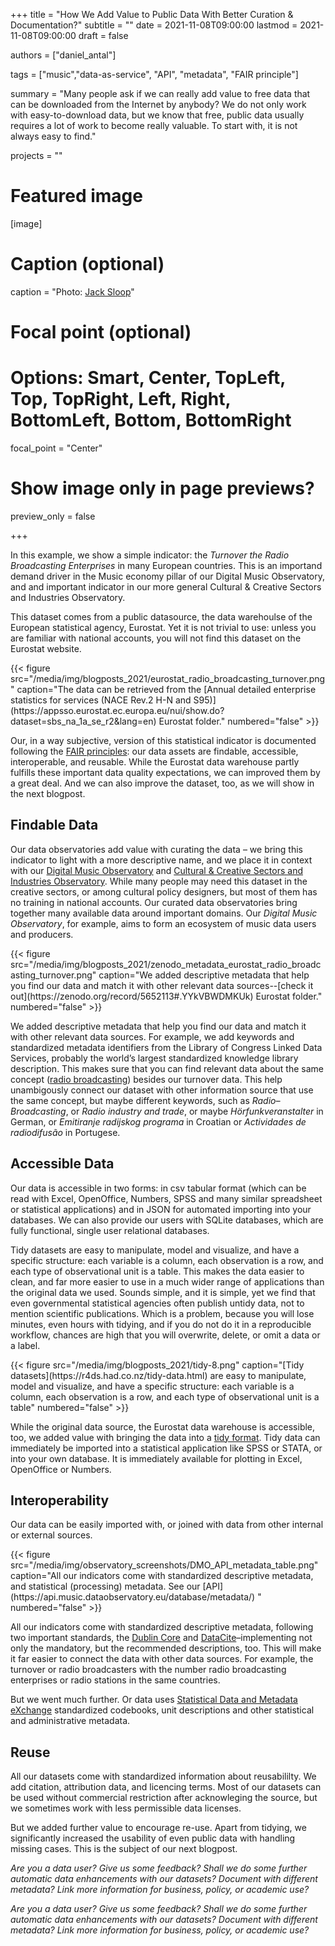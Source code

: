 +++
title = "How We Add Value to Public Data With Better Curation & Documentation?"
subtitle = ""
date = 2021-11-08T09:00:00
lastmod = 2021-11-08T09:00:00
draft = false

authors = ["daniel_antal"]

tags = ["music","data-as-service", "API", "metadata", "FAIR principle"]

summary = "Many people ask if we can really add value to free data that can be downloaded from the Internet by anybody?  We do not only work with easy-to-download data, but we know that free, public data usually requires a lot of work to become really valuable. To start with, it is not always easy to find."

projects = ""

# Featured image
[image]
  # Caption (optional)
  caption = "Photo: [Jack Sloop](https://unsplash.com/photos/eYwn81sPkJ8)"

  # Focal point (optional)
  # Options: Smart, Center, TopLeft, Top, TopRight, Left, Right, BottomLeft, Bottom, BottomRight
  focal_point = "Center"

  # Show image only in page previews?
  preview_only = false

+++

In this example, we show a simple indicator: the *Turnover the Radio
Broadcasting Enterprises* in many European countries. This is an
importand demand driver in the Music economy pillar of our Digital Music
Observatory, and and important indicator in our more general Cultural &
Creative Sectors and Industries Observatory.

This dataset comes from a public datasource, the data warehoulse of the
European statistical agency, Eurostat. Yet it is not trivial to use:
unless you are familiar with national accounts, you will not find this
dataset on the Eurostat website. 

<td style="text-align: center;">{{< figure src="/media/img/blogposts_2021/eurostat_radio_broadcasting_turnover.png" caption="The data can be retrieved from the
[Annual detailed enterprise statistics for services (NACE Rev.2 H-N and
S95)](https://appsso.eurostat.ec.europa.eu/nui/show.do?dataset=sbs_na_1a_se_r2&lang=en)
Eurostat folder." numbered="false" >}}</td>

Our, in a way subjective, version of this statistical indicator is
documented following the [FAIR
principles](https://www.go-fair.org/fair-principles/): our data assets
are findable, accessible, interoperable, and reusable. While the
Eurostat data warehouse partly fulfills these important data quality
expectations, we can improved them by a great deal. And we can also
improve the dataset, too, as we will show in the next blogpost.

## Findable Data

Our data observatories add value with curating the data – we bring this
indicator to light with a more descriptive name, and we place it in
context with our [Digital Music
Observatory](https://music.dataobservatory.eu/) and [Cultural & Creative
Sectors and Industries Observatory](https://ccsi.dataobservatory.eu/).
While many people may need this dataset in the creative sectors, or
among cultural policy designers, but most of them has no training in
national accounts. Our curated data observatories bring together many
available data around important domains. Our *Digital Music
Observatory*, for example, aims to form an ecosystem of music data users
and producers.


<td style="text-align: center;">{{< figure src="/media/img/blogposts_2021/zenodo_metadata_eurostat_radio_broadcasting_turnover.png" caption="We added descriptive metadata that help you find our data and match it
with other relevant data sources--[check it out](https://zenodo.org/record/5652113#.YYkVBWDMKUk)
Eurostat folder." numbered="false" >}}</td>


We added descriptive metadata that help you find our data and match it
with other relevant data sources. For example, we add keywords and
standardized metadata identifiers from the Library of Congress Linked
Data Services, probably the world’s largest standardized knowledge
library description. This makes sure that you can find relevant data
about the same concept ([radio
broadcasting](https://id.loc.gov/authorities/subjects/sh85110448.html))
besides our turnover data. This help unambigously connect our dataset
with other information source that use the same concept, but maybe
different keywords, such as *Radio–Broadcasting*, or *Radio industry and
trade*, or maybe *Hörfunkveranstalter* in German, or *Emitiranje
radijskog programa* in Croatian or *Actividades de radiodifusão* in
Portugese.

## Accessible Data

Our data is accessible in two forms: in csv tabular format (which can be
read with Excel, OpenOffice, Numbers, SPSS and many similar spreadsheet
or statistical applications) and in JSON for automated importing into
your databases. We can also provide our users with SQLite databases,
which are fully functional, single user relational databases.

Tidy datasets are easy to manipulate, model and visualize, and have a
specific structure: each variable is a column, each observation is a
row, and each type of observational unit is a table. This makes the data
easier to clean, and far more easier to use in a much wider range of
applications than the original data we used. Sounds simple, and it is
simple, yet we find that even governmental statistical agencies often
publish untidy data, not to mention scientific publications. Which is a
problem, because you will lose minutes, even hours with tidying, and if
you do not do it in a reproducible workflow, chances are high that you
will overwrite, delete, or omit a data or a label.


<td style="text-align: center;">{{< figure src="/media/img/blogposts_2021/tidy-8.png" caption="[Tidy datasets](https://r4ds.had.co.nz/tidy-data.html) are easy to manipulate, model and visualize, and have a
specific structure: each variable is a column, each observation is a
row, and each type of observational unit is a table" numbered="false" >}}</td>


While the original data source, the Eurostat data warehouse is
accessible, too, we added value with bringing the data into a [tidy
format](https://www.jstatsoft.org/article/view/v059i10). Tidy data can
immediately be imported into a statistical application like SPSS or
STATA, or into your own database. It is immediately available for
plotting in Excel, OpenOffice or Numbers.

## Interoperability

Our data can be easily imported with, or joined with data from other internal or external sources.

<td style="text-align: center;">{{< figure src="/media/img/observatory_screenshots/DMO_API_metadata_table.png" caption="All our indicators come with standardized descriptive metadata, and statistical (processing) metadata. See our [API](https://api.music.dataobservatory.eu/database/metadata/) " numbered="false" >}}</td>

All our indicators come with standardized descriptive metadata,
following two important standards, the [Dublin
Core](https://dublincore.org/) and
[DataCite](https://datacite.org/)–implementing not only the mandatory,
but the recommended descriptions, too. This will make it far easier to
connect the data with other data sources. For example, the turnover or
radio broadcasters with the number radio broadcasting enterprises or
radio stations in the same countries.

But we went much further. Or data uses [Statistical Data and Metadata
eXchange](https://sdmx.org/?page_id=3215/) standardized codebooks, unit
descriptions and other statistical and administrative metadata.


## Reuse

All our datasets come with standardized information about reusabililty.
We add citation, attribution data, and licencing terms. Most of our
datasets can be used without commercial restriction after acknowleging
the source, but we sometimes work with less permissible data licenses.

But we added further value to encourage re-use. Apart from tidying, we
significantly increased the usability of even public data with handling
missing cases. This is the subject of our next blogpost.

*Are you a data user? Give us some feedback? Shall we do some further
automatic data enhancements with our datasets? Document with different
metadata? Link more information for business, policy, or academic use?*

*Are you a data user? Give us some feedback? Shall we do some further
automatic data enhancements with our datasets? Document with different
metadata? Link more information for business, policy, or academic use?*
